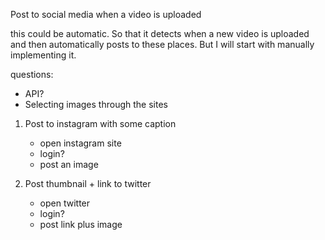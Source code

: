 
Post to social media when a video is uploaded

this could be automatic. So that it detects when a new video is uploaded and then automatically posts to these places.
But I will start with manually implementing it.

questions:
- API?
- Selecting images through the sites

1. Post to instagram with some caption
	- open instagram site
	- login?
	- post an image

2. Post thumbnail + link to twitter
	- open twitter 
	- login?
	- post link plus image
